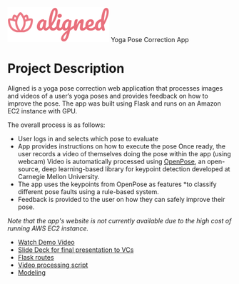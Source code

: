 
<div align="left">
    <img src="code/aligned/app/static/images/logo.svg",style="height:50px;"> <style="font-size: 50px">      Yoga Pose Correction App
</div>

# Project Description
Aligned is a yoga pose correction web application that processes images and videos of a user’s yoga poses and provides feedback on how to improve the pose. The app was built using Flask and runs on an Amazon EC2 instance with GPU.

The overall process is as follows:

* User logs in and selects which pose to evaluate
* App provides instructions on how to execute the pose
Once ready, the user records a video of themselves doing the pose within the app (using webcam)
Video is automatically processed using [OpenPose](https://github.com/CMU-Perceptual-Computing-Lab/openpose), an open-source, deep learning-based library for keypoint detection developed at Carnegie Mellon University.
* The app uses the keypoints from OpenPose as features *to classify different pose faults using a rule-based system.
* Feedback is provided to the user on how they can safely improve their pose.

<i> Note that the app's website is not currently available due to the high cost of running AWS EC2 instance.</i>

* [Watch Demo Video](https://youtu.be/t8HMLYR1-FE)
* [Slide Deck for final presentation to VCs](https://github.com/katjawittfoth/Aligned_Yoga_App/blob/master/Aligned_VC_Presentation_Deck.pdf)
* [Flask routes](https://github.com/katjawittfoth/Aligned_Yoga_App/blob/master/code/aligned/app/routes.py)
* [Video processing script](https://github.com/katjawittfoth/Aligned_Yoga_App/blob/master/code/aligned/process_openpose_user.py)
* [Modeling](https://github.com/katjawittfoth/Aligned_Yoga_App/blob/master/code/aligned/modeling.py)
